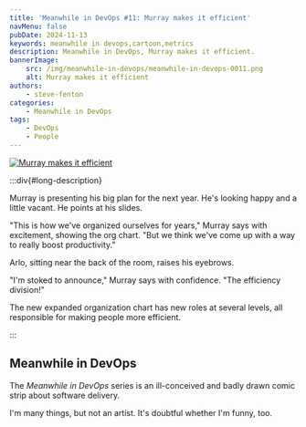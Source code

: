 ```yaml
---
title: 'Meanwhile in DevOps #11: Murray makes it efficient'
navMenu: false
pubDate: 2024-11-13
keywords: meanwhile in devops,cartoon,metrics
description: Meanwhile in DevOps, Murray makes it efficient.
bannerImage:
    src: /img/meanwhile-in-devops/meanwhile-in-devops-0011.png
    alt: Murray makes it efficient
authors:
    - steve-fenton
categories:
    - Meanwhile in DevOps
tags:
    - DevOps
    - People
---
```


<a href="#long-description">
<img src="/img/meanwhile-in-devops/meanwhile-in-devops-0011.png" alt="Murray makes it efficient" />
</a>

:::div{#long-description}

Murray is presenting his big plan for the next year. He's looking happy and a little vacant. He points at his slides.

"This is how we've organized ourselves for years," Murray says with excitement, showing the org chart. "But we think we've come up with a way to really boost productivity."

Arlo, sitting near the back of the room, raises his eyebrows.

"I'm stoked to announce," Murray says with confidence. "The efficiency division!"

The new expanded organization chart has new roles at several levels, all responsible for making people more efficient.

:::

## Meanwhile in DevOps

The *Meanwhile in DevOps* series is an ill-conceived and badly drawn comic strip about software delivery.

I'm many things, but not an artist. It's doubtful whether I'm funny, too.